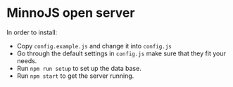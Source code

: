 # MinnoJS open server

In order to install:

* Copy `config.example.js` and change it into `config.js`
* Go through the default settings in `config.js` make sure that they fit your needs.
* Run `npm run setup` to set up the data base.
* Run `npm start` to get the server running.

